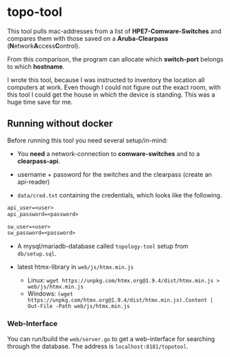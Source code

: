# topo-tool
This tool pulls mac-addresses from a list of **HPE7-Comware-Switches** 
and compares them with those saved on a **Aruba-Clearpass** (**N**etwork**A**ccess**C**ontrol).

From this comparison, the program can allocate which **switch-port** belongs to which **hostname**.

I wrote this tool, because I was instructed to inventory the location all computers at work. Even though I could not figure out the exact room, with this tool I could get the house in which the device is standing. 
This was a huge time save for me. 

## Running without docker
Before running this tool you need several setup/in-mind:

- You **need** a network-connection to **comware-switches** and to a **clearpass-api**. 

- username + password for the switches and the clearpass (create an api-reader)

- `data/cred.txt` containing the credentials, which looks like the following.

```` txt
api_user=<user>
api_password=<password>

sw_user=<user>
sw_password=<password>
````

- A mysql/mariadb-database called `topology-tool` setup from `db/setup.sql`. 
- latest htmx-library in `web/js/htmx.min.js`

  - Linux: `wget https://unpkg.com/htmx.org@1.9.4/dist/htmx.min.js > web/js/htmx.min.js  `
  - Windows: `(wget https://unpkg.com/htmx.org@1.9.4/dist/htmx.min.js).Content | Out-File -Path web/js/htmx.min.js  `


### Web-Interface
You can run/build the `web/server.go` to get a web-interface for searching through the database. 
The address is `localhost:8181/topotool`.

